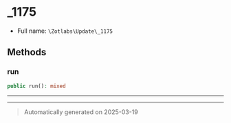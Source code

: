 
# _1175





* Full name: `\Zotlabs\Update\_1175`




## Methods


### run



```php
public run(): mixed
```












***


***
> Automatically generated on 2025-03-19

